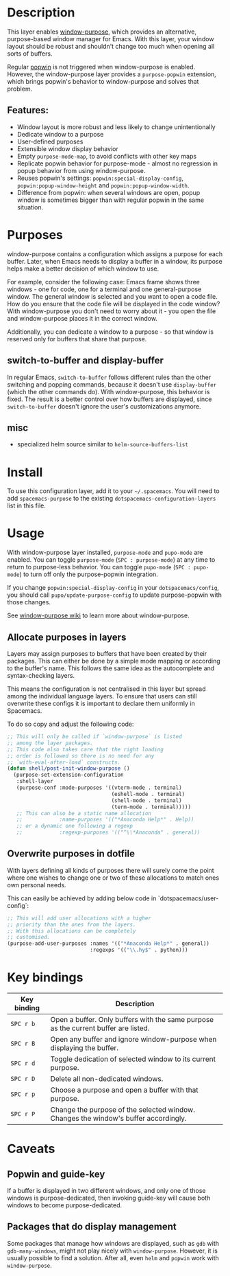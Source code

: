 # Description

This layer enables
[window-purpose](https://github.com/bmag/emacs-purpose), which provides
an alternative, purpose-based window manager for Emacs. With this layer,
your window layout should be robust and shouldn't change too much when
opening all sorts of buffers.

Regular [popwin](https://github.com/m2ym/popwin-el) is not triggered
when window-purpose is enabled. However, the window-purpose layer
provides a `purpose-popwin` extension, which brings popwin's behavior to
window-purpose and solves that problem.

## Features:

-   Window layout is more robust and less likely to change
    unintentionally
-   Dedicate window to a purpose
-   User-defined purposes
-   Extensible window display behavior
-   Empty `purpose-mode-map`, to avoid conflicts with other key maps
-   Replicate popwin behavior for purpose-mode - almost no regression in
    popup behavior from using window-purpose.
-   Reuses popwin's settings: `popwin:special-display-config`,
    `popwin:popup-window-height` and `popwin:popup-window-width`.
-   Difference from popwin: when several windows are open, popup window
    is sometimes bigger than with regular popwin in the same situation.

# Purposes

window-purpose contains a configuration which assigns a purpose for each
buffer. Later, when Emacs needs to display a buffer in a window, its
purpose helps make a better decision of which window to use.

For example, consider the following case: Emacs frame shows three
windows - one for code, one for a terminal and one general-purpose
window. The general window is selected and you want to open a code file.
How do you ensure that the code file will be displayed in the code
window? With window-purpose you don't need to worry about it - you open
the file and window-purpose places it in the correct window.

Additionally, you can dedicate a window to a purpose - so that window is
reserved only for buffers that share that purpose.

## switch-to-buffer and display-buffer

In regular Emacs, `switch-to-buffer` follows different rules than the
other switching and popping commands, because it doesn't use
`display-buffer` (which the other commands do). With window-purpose,
this behavior is fixed. The result is a better control over how buffers
are displayed, since `switch-to-buffer` doesn't ignore the user's
customizations anymore.

## misc

-   specialized helm source similar to `helm-source-buffers-list`

# Install

To use this configuration layer, add it to your `~/.spacemacs`. You will
need to add `spacemacs-purpose` to the existing
`dotspacemacs-configuration-layers` list in this file.

# Usage

With window-purpose layer installed, `purpose-mode` and `pupo-mode` are
enabled. You can toggle `purpose-mode` (`SPC : purpose-mode`) at any
time to return to purpose-less behavior. You can toggle `pupo-mode`
(`SPC : pupo-mode`) to turn off only the purpose-popwin integration.

If you change `popwin:special-display-config` in your
`dotspacemacs/config`, you should call `pupo/update-purpose-config` to
update purpose-popwin with those changes.

See [window-purpose wiki](https://github.com/bmag/emacs-purpose/wiki) to
learn more about window-purpose.

## Allocate purposes in layers

Layers may assign purposes to buffers that have been created by their
packages. This can either be done by a simple mode mapping or according
to the buffer's name. This follows the same idea as the autocomplete and
syntax-checking layers.

This means the configuration is not centralised in this layer but spread
among the individual language layers. To ensure that users can still
overwrite these configs it is important to declare them uniformly in
Spacemacs.

To do so copy and adjust the following code:

``` commonlisp
;; This will only be called if `window-purpose` is listed
;; among the layer packages.
;; This code also takes care that the right loading
;; order is followed so there is no need for any
;; `with-eval-after-load` constructs.
(defun shell/post-init-window-purpose ()
  (purpose-set-extension-configuration
   :shell-layer
   (purpose-conf :mode-purposes '((vterm-mode . terminal)
                                  (eshell-mode . terminal)
                                  (shell-mode . terminal)
                                  (term-mode . terminal)))))
   ;; This can also be a static name allocation
   ;;            :name-purposes '(("*Anaconda Help*" . Help))
   ;; or a dynamic one following a regexp
   ;;            :regexp-purposes '(("^\\*Anaconda" . general))

```

## Overwrite purposes in dotfile

With layers defining all kinds of purposes there will surely come the
point where one wishes to change one or two of these allocations to
match ones own personal needs.

This can easily be achieved by adding below code in
\`dotspacemacs/user-config\`:

``` commonlisp
;; This will add user allocations with a higher
;; priority than the ones from the layers.
;; With this allocations can be completely
;; customised.
(purpose-add-user-purposes :names '(("*Anaconda Help*" . general))
                           :regexps '(("\\.hy$" . python)))
```

# Key bindings

| Key binding | Description                                                                         |
|-------------|-------------------------------------------------------------------------------------|
| `SPC r b`   | Open a buffer. Only buffers with the same purpose as the current buffer are listed. |
| `SPC r B`   | Open any buffer and ignore window-purpose when displaying the buffer.               |
| `SPC r d`   | Toggle dedication of selected window to its current purpose.                        |
| `SPC r D`   | Delete all non-dedicated windows.                                                   |
| `SPC r p`   | Choose a purpose and open a buffer with that purpose.                               |
| `SPC r P`   | Change the purpose of the selected window. Changes the window's buffer accordingly. |

# Caveats

## Popwin and guide-key

If a buffer is displayed in two different windows, and only one of those
windows is purpose-dedicated, then invoking guide-key will cause both
windows to become purpose-dedicated.

## Packages that do display management

Some packages that manage how windows are displayed, such as `gdb` with
`gdb-many-windows`, might not play nicely with `window-purpose`.
However, it is usually possible to find a solution. After all, even
`helm` and `popwin` work with `window-purpose`.
